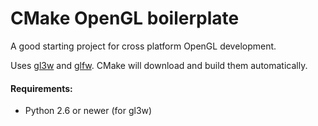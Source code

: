 # CMake OpenGL boilerplate

A good starting project for cross platform OpenGL development.

Uses [gl3w](https://github.com/skaslev/gl3w) and [glfw](http://www.glfw.org/).
CMake will download and build them automatically.

#### Requirements:
  - Python 2.6 or newer (for gl3w)
